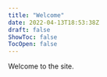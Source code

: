 ```yaml
---
title: "Welcome"
date: 2022-04-13T18:53:38Z
draft: false
ShowToc: false
TocOpen: false
---
```


Welcome to the site. 
